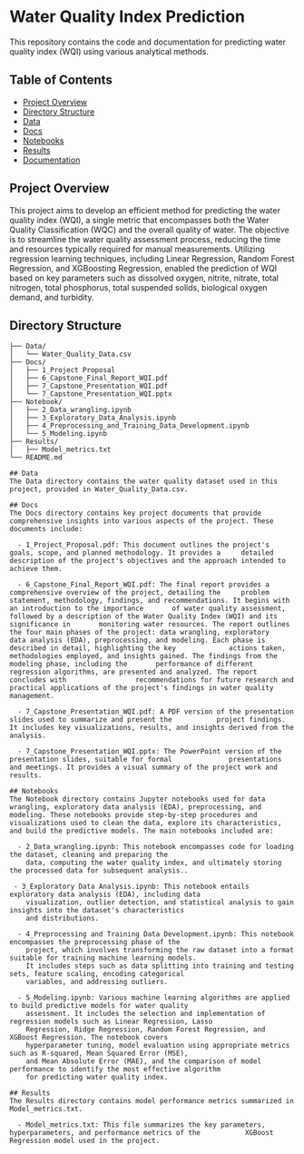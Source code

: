 # Water Quality Index Prediction
This repository contains the code and documentation for predicting water quality index (WQI) using various analytical methods.

## Table of Contents
- [Project Overview](#project-overview)
- [Directory Structure](#directory-structure)
- [Data](#data)
- [Docs](#docs)
- [Notebooks](#notebooks)
- [Results](#results)
- [Documentation](#documentation)
  
## Project Overview
This project aims to develop an efficient method for predicting the water quality index (WQI), a single metric that encompasses both the Water Quality Classification (WQC) and the overall quality of water. The objective is to streamline the water quality assessment process, reducing the time and resources typically required for manual measurements. Utilizing regression learning techniques, including Linear Regression, Random Forest Regression, and XGBoosting Regression, enabled the prediction of WQI based on key parameters such as dissolved oxygen, nitrite, nitrate, total nitrogen, total phosphorus, total suspended solids, biological oxygen demand, and turbidity.

## Directory Structure
```plaintext
├── Data/
│   └── Water_Quality_Data.csv
├── Docs/
│   ├── 1_Project Proposal
│   ├── 6_Capstone_Final_Report_WQI.pdf
│   ├── 7_Capstone_Presentation_WQI.pdf
│   └── 7_Capstone_Presentation_WQI.pptx
├── Notebook/
│   ├── 2_Data_wrangling.ipynb
│   ├── 3_Exploratory_Data_Analysis.ipynb
│   ├── 4_Preprocessing_and_Training_Data_Development.ipynb
│   └── 5_Modeling.ipynb
├── Results/
│   ├── Model_metrics.txt
└── README.md

## Data
The Data directory contains the water quality dataset used in this project, provided in Water_Quality_Data.csv.

## Docs
The Docs directory contains key project documents that provide comprehensive insights into various aspects of the project. These documents include:

  - 1_Project_Proposal.pdf: This document outlines the project's goals, scope, and planned methodology. It provides a     detailed description of the project's objectives and the approach intended to achieve them.

  - 6_Capstone_Final_Report_WQI.pdf: The final report provides a comprehensive overview of the project, detailing the     problem statement, methodology, findings, and recommendations. It begins with an introduction to the importance       of water quality assessment, followed by a description of the Water Quality Index (WQI) and its significance in       monitoring water resources. The report outlines the four main phases of the project: data wrangling, exploratory      data analysis (EDA), preprocessing, and modeling. Each phase is described in detail, highlighting the key             actions taken, methodologies employed, and insights gained. The findings from the modeling phase, including the       performance of different regression algorithms, are presented and analyzed. The report concludes with                 recommendations for future research and practical applications of the project's findings in water quality             management.

  - 7_Capstone_Presentation_WQI.pdf: A PDF version of the presentation slides used to summarize and present the           project findings. It includes key visualizations, results, and insights derived from the analysis.

  - 7_Capstone_Presentation_WQI.pptx: The PowerPoint version of the presentation slides, suitable for formal              presentations and meetings. It provides a visual summary of the project work and results.
    
## Notebooks
The Notebook directory contains Jupyter notebooks used for data wrangling, exploratory data analysis (EDA), preprocessing, and modeling. These notebooks provide step-by-step procedures and visualizations used to clean the data, explore its characteristics, and build the predictive models. The main notebooks included are:

  - 2_Data_wrangling.ipynb: This notebook encompasses code for loading the dataset, cleaning and preparing the 
    data, computing the water quality index, and ultimately storing the processed data for subsequent analysis..

 - 3_Exploratory Data Analysis.ipynb: This notebook entails exploratory data analysis (EDA), including data   
    visualization, outlier detection, and statistical analysis to gain insights into the dataset's characteristics 
    and distributions.

  - 4_Preprocessing and Training Data Development.ipynb: This notebook encompasses the preprocessing phase of the 
    project, which involves transforming the raw dataset into a format suitable for training machine learning models. 
    It includes steps such as data splitting into training and testing sets, feature scaling, encoding categorical 
    variables, and addressing outliers.

  - 5_Modeling.ipynb: Various machine learning algorithms are applied to build predictive models for water quality 
    assessment. It includes the selection and implementation of regression models such as Linear Regression, Lasso 
    Regression, Ridge Regression, Random Forest Regression, and XGBoost Regression. The notebook covers 
    hyperparameter tuning, model evaluation using appropriate metrics such as R-squared, Mean Squared Error (MSE), 
    and Mean Absolute Error (MAE), and the comparison of model performance to identify the most effective algorithm 
    for predicting water quality index.

## Results
The Results directory contains model performance metrics summarized in Model_metrics.txt.

  - Model_metrics.txt: This file summarizes the key parameters, hyperparameters, and performance metrics of the           XGBoost Regression model used in the project.
